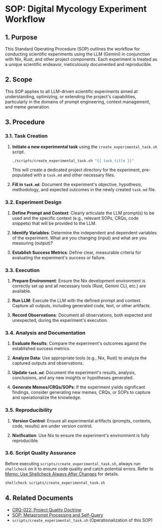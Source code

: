 # SOP: Digital Mycology Experiment Workflow

## 1. Purpose

This Standard Operating Procedure (SOP) outlines the workflow for conducting scientific experiments using the LLM (Gemini) in conjunction with Nix, Rust, and other project components. Each experiment is treated as a unique scientific endeavor, meticulously documented and reproducible.

## 2. Scope

This SOP applies to all LLM-driven scientific experiments aimed at understanding, optimizing, or extending the project's capabilities, particularly in the domains of prompt engineering, context management, and meme generation.

## 3. Procedure

### 3.1. Task Creation

1.  **Initiate a new experimental task** using the `create_experimental_task.sh` script.
    ```bash
    ./scripts/create_experimental_task.sh "{{ task_title }}"
    ```
    This will create a dedicated project directory for the experiment, pre-populated with a `task.md` and other necessary files.

2.  **Fill in `task.md`**: Document the experiment's objective, hypothesis, methodology, and expected outcomes in the newly created `task.md` file.

### 3.2. Experiment Design

1.  **Define Prompt and Context**: Clearly articulate the LLM prompt(s) to be used and the specific context (e.g., relevant SOPs, CRQs, code snippets) that will be provided to the LLM.

2.  **Identify Variables**: Determine the independent and dependent variables of the experiment. What are you changing (input) and what are you measuring (output)?

3.  **Establish Success Metrics**: Define clear, measurable criteria for evaluating the experiment's success or failure.

### 3.3. Execution

1.  **Prepare Environment**: Ensure the Nix development environment is correctly set up and all necessary tools (Rust, Gemini CLI, etc.) are available.

2.  **Run LLM**: Execute the LLM with the defined prompt and context. Capture all outputs, including generated code, text, or other artifacts.

3.  **Record Observations**: Document all observations, both expected and unexpected, during the experiment's execution.

### 3.4. Analysis and Documentation

1.  **Evaluate Results**: Compare the experiment's outcomes against the established success metrics.

2.  **Analyze Data**: Use appropriate tools (e.g., Nix, Rust) to analyze the captured outputs and observations.

3.  **Update `task.md`**: Document the experiment's results, analysis, conclusions, and any new insights or hypotheses generated.

4.  **Generate Memes/CRQs/SOPs**: If the experiment yields significant findings, consider generating new memes, CRQs, or SOPs to capture and operationalize the knowledge.

### 3.5. Reproducibility

1.  **Version Control**: Ensure all experimental artifacts (prompts, contexts, code, results) are under version control.

2.  **Nixification**: Use Nix to ensure the experiment's environment is fully reproducible.

### 3.6. Script Quality Assurance

Before executing `scripts/create_experimental_task.sh`, always run `shellcheck` on it to ensure code quality and catch potential errors. Refer to [Memo: Use Shellcheck Always After Changes](../../docs/memos/Shellcheck_Always_After_Changes.md) for details.

```bash
shellcheck scripts/create_experimental_task.sh
```

## 4. Related Documents

*   [CRQ-022: Project Quality Doctrine](docs/crqs/CRQ_022_Quality_Doctrine.md)
*   [SOP: Metaprompt Processing and Self-Query](docs/sops/SOP_Metaprompt_Processing_and_Self_Query.md)
*   `scripts/create_experimental_task.sh` (Operationalization of this SOP)
